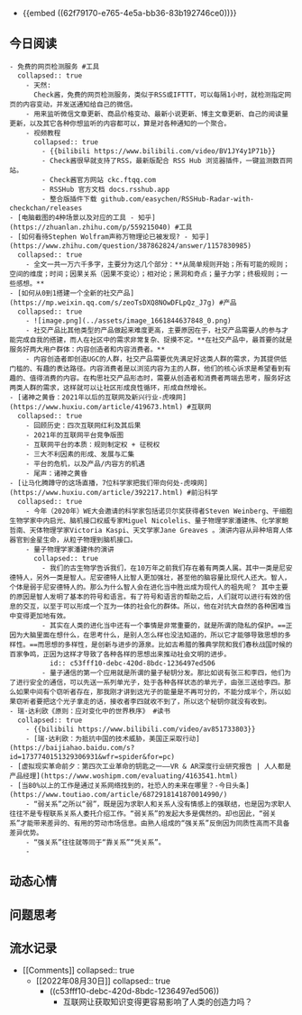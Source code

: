 - {{embed ((62f79170-e765-4e5a-bb36-83b192746ce0))}}
## 今日阅读
	- 免费的网页检测服务 #工具
	  collapsed:: true
		- 天然:
		  Check酱，免费的网页检测服务，类似于RSS或IFTTT，可以每隔1小时，就检测指定网页的内容变动，并发送通知给自己的微信。
		- 用来监听微信文章更新、商品价格变动、最新小说更新、博主文章更新、自己的阅读量更新，以及其它各种你想监听的内容都可以，算是对各种通知的一个聚合。
		- 视频教程
		  collapsed:: true
			- {{bilibili https://www.bilibili.com/video/BV1JY4y1P71b}}
			- Check酱很早就支持了RSS，最新版配合 RSS Hub 浏览器插件，一键监测数百网站。
			- Check酱官方网站 ckc.ftqq.com
			- RSSHub 官方文档 docs.rsshub.app
			- 整合版插件下载 github.com/easychen/RSSHub-Radar-with-checkchan/releases
	- [电脑截图的4种场景以及对应的工具 - 知乎](https://zhuanlan.zhihu.com/p/559215040) #工具
	- [如何看待Stephen Wolfram声称万物理论已被发现? - 知乎](https://www.zhihu.com/question/387862824/answer/1157830985)
	  collapsed:: true
		- 全文一共一万六千多字，主要分为这几个部分：**从简单规则开始；所有可能的规则；空间的维度；时间；因果关系（因果不变论）；相对论；黑洞和奇点；量子力学；终极规则；一些感想。**
	- [如何从0到1搭建一个全新的社交产品](https://mp.weixin.qq.com/s/zeoTsDXQ8NOwDFLpQz_J7g) #产品
	  collapsed:: true
		- ![image.png](../assets/image_1661844637848_0.png)
		- 社交产品比其他类型的产品做起来难度更高，主要原因在于，社交产品需要人的参与才能完成自我的搭建，而人在社区中的需求非常复杂、捉摸不定。**在社交产品中，最首要的就是服务好两大用户群体：内容创造者和内容消费者。**
		- 内容创造者即创造UGC的人群，社交产品需要优先满足好这类人群的需求，为其提供低门槛的、有趣的表达路径。内容消费者是以浏览内容为主的人群，他们的核心诉求是希望看到有趣的、值得消费的内容。在构思社交产品形态时，需要从创造者和消费者两端去思考，服务好这两类人群的需求，这样就可以让社区形成良性循环，形成自然增长。
	- [诸神之黄昏：2021年以后的互联网及新兴行业-虎嗅网](https://www.huxiu.com/article/419673.html) #互联网
	  collapsed:: true
		- 回顾历史：四次互联网红利及其后果
		- 2021年的互联网平台竞争版图
		- 互联网平台的本质：规则制定权 + 征税权
		- 三大不利因素的形成、发展与汇集
		- 平台的危机，以及产品/内容方的机遇
		- 尾声：诸神之黄昏
	- [让马化腾蹲守的这场直播，7位科学家把我们带向何处-虎嗅网](https://www.huxiu.com/article/392217.html) #前沿科学
	  collapsed:: true
		- 今年（2020年）WE大会邀请的科学家包括诺贝尔奖获得者Steven Weinberg、干细胞生物学家中内启光、脑机接口权威专家Miguel Nicolelis、量子物理学家潘建伟、化学家鲍哲南、天体物理学家Victoria Kaspi、天文学家Jane Greaves 。演讲内容从异种培育人体器官到金星生命，从粒子物理到脑机接口。
		- 量子物理学家潘建伟的演讲
		  collapsed:: true
			- 我们的古生物学告诉我们，在10万年之前我们存在着有两类人属。其中一类是尼安德特人，另外一类是智人。尼安德特人比智人更加强壮，甚至他的脑容量比现代人还大。智人，个体是弱于尼安德特人的。那么为什么智人会在进化当中胜出成为现代人的祖先呢？ 其中主要的原因是智人发明了基本的符号和语言。有了符号和语言的帮助之后，人们就可以进行有效的信息的交互，以至于可以形成一个互为一体的社会化的群体。所以，他在对抗大自然的各种困难当中变得更加地有效。
			- 其实在人类的进化当中还有一个事情是非常重要的，就是所谓的隐私的保护。==正因为大脑里面在想什么，在思考什么，是别人怎么样也没法知道的，所以它才能够导致思想的多样性。==而思想的多样性，是创新与进步的源泉。比如古希腊的雅典学院和我们春秋战国时候的百家争鸣，正因为这样才导致了各种各样的思想出来推动社会文明的进步。
			  id:: c53fff10-debc-420d-8bdc-1236497ed506
			- 量子通信的第一个应用就是所谓的量子秘钥分发。那比如说有张三和李四，他们为了进行安全的通信，可以先送一系列单光子，处于各种各样状态的单光子，由张三送给李四。那么如果中间有个窃听者存在，那我刚才讲到这光子的能量是不再可分的，不能分成半个，所以如果窃听者要把这个光子拿走的话，接收者李四就收不到了，所以这个秘钥你就没有收到。
	- 瑞·达利欧《原则：应对变化中的世界秩序》 #读书
	  collapsed:: true
		- {{bilibili https://www.bilibili.com/video/av851733803}}
		- [瑞·达利欧：为抵抗中国的技术威胁，美国正采取行动](https://baijiahao.baidu.com/s?id=1737740151329306931&wfr=spider&for=pc)
	- [虚拟现实革命前夕：第四次工业革命的钥匙之一——VR & AR深度行业研究报告 | 人人都是产品经理](https://www.woshipm.com/evaluating/4163541.html)
	- [当80%以上的工作是通过关系网络找到的，社恐人的未来在哪里？-今日头条](https://www.toutiao.com/article/6872918141870014990/)
		- “弱关系”之所以“弱”，既是因为求职人和关系人没有情感上的强联结，也是因为求职人往往不是专程联系关系人委托介绍工作。“弱关系”的发起大多是偶然的。却也因此，“弱关系”才能带来差异的、有用的劳动市场信息。由熟人组成的“强关系”反倒因为同质性高而不具备差异优势。
		- “强关系”往往就等同于“靠关系”“凭关系”。
		-
## 动态心情
## 问题思考
## 流水记录
- [[Comments]]
  collapsed:: true
	- [[2022年08月30日]]
	  collapsed:: true
		- ((c53fff10-debc-420d-8bdc-1236497ed506))
			- 互联网让获取知识变得更容易影响了人类的创造力吗？